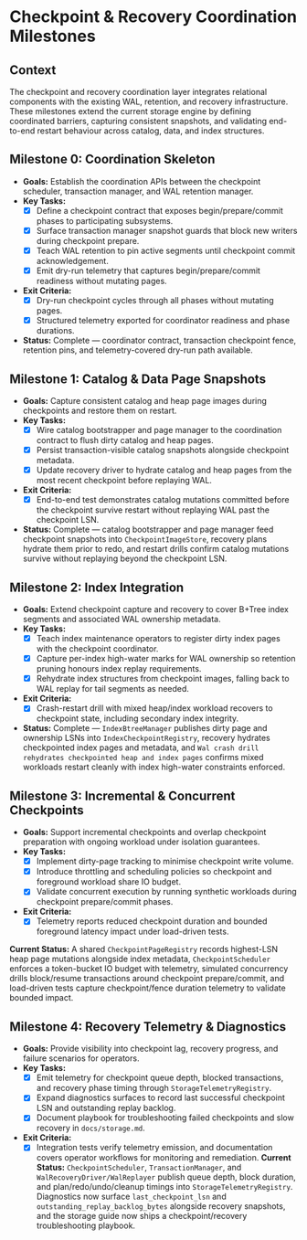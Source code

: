 # Checkpoint & Recovery Coordination Milestones

## Context
The checkpoint and recovery coordination layer integrates relational components with the existing WAL, retention, and recovery infrastructure. These milestones extend the current storage engine by defining coordinated barriers, capturing consistent snapshots, and validating end-to-end restart behaviour across catalog, data, and index structures.

## Milestone 0: Coordination Skeleton
- **Goals:** Establish the coordination APIs between the checkpoint scheduler, transaction manager, and WAL retention manager.
- **Key Tasks:**
  - [x] Define a checkpoint contract that exposes begin/prepare/commit phases to participating subsystems.
  - [x] Surface transaction manager snapshot guards that block new writers during checkpoint prepare.
  - [x] Teach WAL retention to pin active segments until checkpoint commit acknowledgement.
  - [x] Emit dry-run telemetry that captures begin/prepare/commit readiness without mutating pages.
- **Exit Criteria:**
  - [x] Dry-run checkpoint cycles through all phases without mutating pages.
  - [x] Structured telemetry exported for coordinator readiness and phase durations.
- **Status:** Complete — coordinator contract, transaction checkpoint fence, retention pins, and telemetry-covered dry-run path available.

## Milestone 1: Catalog & Data Page Snapshots
- **Goals:** Capture consistent catalog and heap page images during checkpoints and restore them on restart.
- **Key Tasks:**
  - [x] Wire catalog bootstrapper and page manager to the coordination contract to flush dirty catalog and heap pages.
  - [x] Persist transaction-visible catalog snapshots alongside checkpoint metadata.
  - [x] Update recovery driver to hydrate catalog and heap pages from the most recent checkpoint before replaying WAL.
- **Exit Criteria:**
  - [x] End-to-end test demonstrates catalog mutations committed before the checkpoint survive restart without replaying WAL past the checkpoint LSN.
- **Status:** Complete — catalog bootstrapper and page manager feed checkpoint snapshots into `CheckpointImageStore`, recovery plans hydrate them prior to redo, and restart drills confirm catalog mutations survive without replaying beyond the checkpoint LSN.

## Milestone 2: Index Integration
- **Goals:** Extend checkpoint capture and recovery to cover B+Tree index segments and associated WAL ownership metadata.
- **Key Tasks:**
  - [x] Teach index maintenance operators to register dirty index pages with the checkpoint coordinator.
  - [x] Capture per-index high-water marks for WAL ownership so retention pruning honours index replay requirements.
  - [x] Rehydrate index structures from checkpoint images, falling back to WAL replay for tail segments as needed.
- **Exit Criteria:**
  - [x] Crash-restart drill with mixed heap/index workload recovers to checkpoint state, including secondary index integrity.
- **Status:** Complete — `IndexBtreeManager` publishes dirty page and ownership LSNs into `IndexCheckpointRegistry`, recovery hydrates checkpointed index pages and metadata, and `Wal crash drill rehydrates checkpointed heap and index pages` confirms mixed workloads restart cleanly with index high-water constraints enforced.

## Milestone 3: Incremental & Concurrent Checkpoints
- **Goals:** Support incremental checkpoints and overlap checkpoint preparation with ongoing workload under isolation guarantees.
- **Key Tasks:**
  - [x] Implement dirty-page tracking to minimise checkpoint write volume.
  - [x] Introduce throttling and scheduling policies so checkpoint and foreground workload share IO budget.
  - [x] Validate concurrent execution by running synthetic workloads during checkpoint prepare/commit phases.
- **Exit Criteria:**
  - [x] Telemetry reports reduced checkpoint duration and bounded foreground latency impact under load-driven tests.

**Current Status:** A shared `CheckpointPageRegistry` records highest-LSN heap page mutations alongside index metadata, `CheckpointScheduler` enforces a token-bucket IO budget with telemetry, simulated concurrency drills block/resume transactions around checkpoint prepare/commit, and load-driven tests capture checkpoint/fence duration telemetry to validate bounded impact.

## Milestone 4: Recovery Telemetry & Diagnostics
- **Goals:** Provide visibility into checkpoint lag, recovery progress, and failure scenarios for operators.
- **Key Tasks:**
  - [x] Emit telemetry for checkpoint queue depth, blocked transactions, and recovery phase timing through `StorageTelemetryRegistry`.
  - [x] Expand diagnostics surfaces to record last successful checkpoint LSN and outstanding replay backlog.
  - [x] Document playbook for troubleshooting failed checkpoints and slow recovery in `docs/storage.md`.
- **Exit Criteria:**
  - [x] Integration tests verify telemetry emission, and documentation covers operator workflows for monitoring and remediation.
**Current Status:** `CheckpointScheduler`, `TransactionManager`, and `WalRecoveryDriver/WalReplayer` publish queue depth, block duration, and plan/redo/undo/cleanup timings into `StorageTelemetryRegistry`. Diagnostics now surface `last_checkpoint_lsn` and `outstanding_replay_backlog_bytes` alongside recovery snapshots, and the storage guide now ships a checkpoint/recovery troubleshooting playbook.
